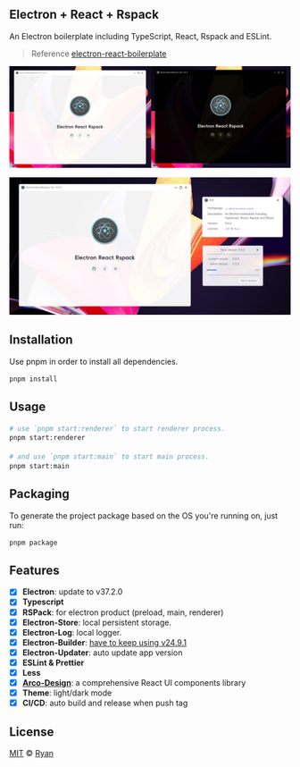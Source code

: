 ## Electron + React + Rspack

An Electron boilerplate including TypeScript, React, Rspack and ESLint.

> Reference [electron-react-boilerplate](https://github.com/electron-react-boilerplate/electron-react-boilerplate)

![ElectronReactRspack](https://github.com/RyanProMax/image-hub/blob/main/electron-react-rspack/03.png)

![AutoUpdate](https://github.com/RyanProMax/image-hub/blob/main/electron-react-rspack/04.png)

## Installation

Use pnpm in order to install all dependencies.

```bash
pnpm install
```

## Usage

```bash
# use `pnpm start:renderer` to start renderer process.
pnpm start:renderer

# and use `pnpm start:main` to start main process.
pnpm start:main
```

## Packaging

To generate the project package based on the OS you're running on, just run:

```bash
pnpm package
```

## Features

- [x] **Electron**: update to v37.2.0
- [x] **Typescript**
- [x] **RSPack**: for electron product (preload, main, renderer)
- [x] **Electron-Store**: local persistent storage.
- [x] **Electron-Log**: local logger.
- [x] **Electron-Builder**: [have to keep using v24.9.1](https://github.com/electron-userland/electron-builder/issues/8175)
- [x] **Electron-Updater**: auto update app version
- [x] **ESLint & Prettier**
- [x] **Less**
- [x] **[Arco-Design](https://github.com/arco-design/arco-design)**: a comprehensive React UI components library
- [x] **Theme**: light/dark mode
- [x] **CI/CD**: auto build and release when push tag

## License

[MIT](https://choosealicense.com/licenses/mit/) © [Ryan](https://github.com/RyanProMax)
